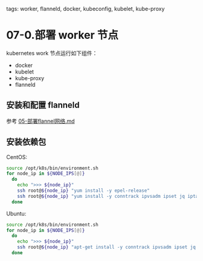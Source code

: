 <!-- toc -->

tags: worker, flanneld, docker, kubeconfig, kubelet, kube-proxy

# 07-0.部署 worker 节点

kubernetes work 节点运行如下组件：

+ docker
+ kubelet
+ kube-proxy
+ flanneld

## 安装和配置 flanneld

参考 [05-部署flannel网络.md](./05-部署flannel网络.md)

## 安装依赖包

CentOS:

``` bash
source /opt/k8s/bin/environment.sh
for node_ip in ${NODE_IPS[@]}
  do
    echo ">>> ${node_ip}"
    ssh root@${node_ip} "yum install -y epel-release"
    ssh root@${node_ip} "yum install -y conntrack ipvsadm ipset jq iptables curl sysstat libseccomp && /usr/sbin/modprobe ip_vs "
  done
```

Ubuntu: 

``` bash
source /opt/k8s/bin/environment.sh
for node_ip in ${NODE_IPS[@]}
  do
    echo ">>> ${node_ip}"
    ssh root@${node_ip} "apt-get install -y conntrack ipvsadm ipset jq iptables curl sysstat libseccomp && /usr/sbin/modprobe ip_vs "
  done
```